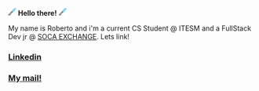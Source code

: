 [<img src="logos-emojis/lightsaber.png" width="16"/>](logos-emojis/lightsaber.png) **Hello there!** [<img src="logos-emojis/lightsaber.png" width="16"/>](logos-emojis/lightsaber.png)

My name is Roberto and i'm a current CS Student @ ITESM and a FullStack Dev jr @ [SOCA EXCHANGE](https://socaexchange.com/).
Lets link!
### [Linkedin](https://www.linkedin.com/in/roberto-anwar-teigeiro-aguilar-3b681724a/)
### [My mail!](mailto:a01643652@tec.mx)



